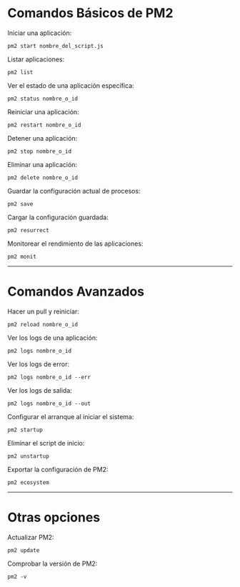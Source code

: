 # Comandos Básicos de PM2

Iniciar una aplicación:
```
pm2 start nombre_del_script.js
```
Listar aplicaciones:
```
pm2 list
```
Ver el estado de una aplicación específica:
```
pm2 status nombre_o_id
```
Reiniciar una aplicación:
```
pm2 restart nombre_o_id
```
Detener una aplicación:
```
pm2 stop nombre_o_id
```
Eliminar una aplicación:
```
pm2 delete nombre_o_id
```
Guardar la configuración actual de procesos:
```
pm2 save
```
Cargar la configuración guardada:
```
pm2 resurrect
```
Monitorear el rendimiento de las aplicaciones:
```
pm2 monit
```
-----------------------------------
# Comandos Avanzados

Hacer un pull y reiniciar:
```
pm2 reload nombre_o_id
```
Ver los logs de una aplicación:
```
pm2 logs nombre_o_id
```
Ver los logs de error:
```
pm2 logs nombre_o_id --err
```
Ver los logs de salida:
```
pm2 logs nombre_o_id --out
```
Configurar el arranque al iniciar el sistema:
```
pm2 startup
```
Eliminar el script de inicio:
```
pm2 unstartup
```
Exportar la configuración de PM2:
```
pm2 ecosystem
```
----------------------------
# Otras opciones
Actualizar PM2:
```
pm2 update
```
Comprobar la versión de PM2:
```
pm2 -v
```
